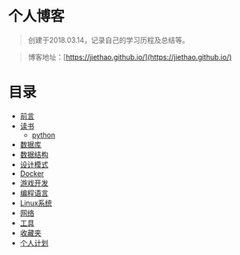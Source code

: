 # 个人博客 

>创建于2018.03.14，记录自己的学习历程及总结等。

>博客地址：[https://jiethao.github.io/](https://jiethao.github.io/)

# 目录

* [前言](README.md)
* [读书](Book/README.md)
    * [python](books/python/README.md)
* [数据库](Database/README.md)
* [数据结构](DataStructure/README.md)
* [设计模式](DesignPatterns/README.md)
* [Docker](Docker/README.md)
* [游戏开发](Game/README.md)
* [编程语言](Language/README.md)
* [Linux系统](Linux/README.md)
* [网络](Network/README.md)
* [工具](Tool/README.md)
* [收藏夹](Favorites/README.md)
* [个人计划](Plan/README.md)

